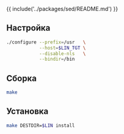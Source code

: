 {{ include('../packages/sed/README.md') }}

## Настройка

```bash
./configure --prefix=/usr   \
            --host=$LIN_TGT \
            --disable-nls   \
            --bindir=/bin
```

## Сборка

```bash
make
```

## Установка

```bash
make DESTDIR=$LIN install
```
